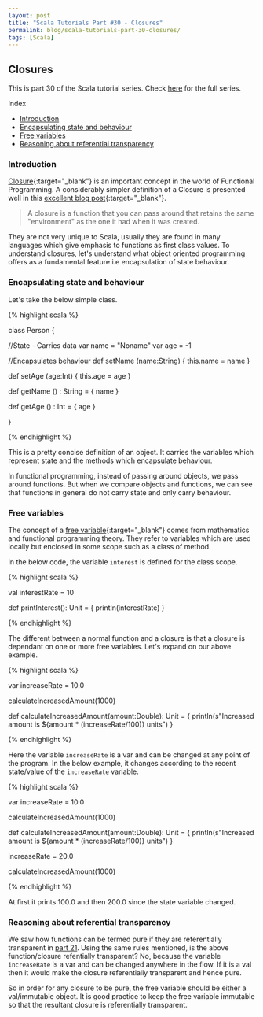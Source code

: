 ```yaml
---
layout: post
title: "Scala Tutorials Part #30 - Closures"
permalink: blog/scala-tutorials-part-30-closures/
tags: [Scala]
---
```


Closures
--------

This is part 30 of the Scala tutorial series. Check [here](/blog/scala-articles-index/) for the full series.

<i class="fa fa-list-ul fa-lg space-right"></i> Index

- [Introduction](#Intro)
- [Encapsulating state and behaviour](#StateBehaviour)
- [Free variables](#FreeVariables)
- [Reasoning about referential transparency](#ReferentialTransparency)

<h3><b><a name = "Intro" class="inter-header">Introduction</a></b></h3>

[Closure](https://en.wikipedia.org/wiki/Closure_(computer_programming)){:target="_blank"} is an important concept in the world of Functional Programming. A considerably simpler definition of a Closure is presented well in this [excellent blog post](http://www.jerf.org/iri/post/2542){:target="_blank"}.

> A closure is a function that you can pass around that retains the same "environment" as the one it had when it was created.

They are not very unique to Scala, usually they are found in many languages which give emphasis to functions as first class values. To understand closures, let's understand what object oriented programming offers as a fundamental feature i.e encapsulation of state behaviour.

<h3><b><a name = "StateBehaviour" class="inter-header">Encapsulating state and behaviour</a></b></h3>

Let's take the below simple class.

{% highlight scala %}

class Person {

  //State - Carries data
  var name = "Noname"
  var age = -1

  //Encapsulates behaviour
  def setName (name:String)  {
    this.name = name
  }

  def setAge (age:Int) {
    this.age = age
  }

  def getName () : String = {
    name
  }

  def getAge () : Int = {
    age
  }

}

{% endhighlight %}

This is a pretty concise definition of an object. It carries the variables which represent state and the methods which encapsulate behaviour.

In functional programming, instead of passing around objects, we pass around functions. But when we compare objects and functions, we can see that functions in general do not carry state and only carry behaviour.

<h3><b><a name = "FreeVariables" class="inter-header">Free variables</a></b></h3>

The concept of a [free variable](https://en.wikipedia.org/wiki/Free_variables_and_bound_variables){:target="_blank"} comes from mathematics and functional programming theory. They refer to variables which are used locally but enclosed in some scope such as a class of method.

In the below code, the variable `interest` is defined for the class scope.

{% highlight scala %}

 val interestRate = 10

 def printInterest(): Unit = {
   println(interestRate)
 }

{% endhighlight %}

The different between a normal function and a closure is that a closure is dependant on one or more free variables. Let's expand on our above example.

{% highlight scala %}

 var increaseRate = 10.0

 calculateIncreasedAmount(1000)

 def calculateIncreasedAmount(amount:Double): Unit = {
   println(s"Increased amount is ${amount * (increaseRate/100)} units")
 }

{% endhighlight %}

Here the variable `increaseRate` is a var and can be changed at any point of the program. In the below example, it changes according to the recent state/value of the `increaseRate` variable.

{% highlight scala %}

var increaseRate = 10.0

calculateIncreasedAmount(1000)

def calculateIncreasedAmount(amount:Double): Unit = {
  println(s"Increased amount is ${amount * (increaseRate/100)} units")
}

increaseRate = 20.0

calculateIncreasedAmount(1000)

{% endhighlight %}

At first it prints 100.0 and then 200.0 since the state variable changed.

<h3><b><a name = "ReferentialTransparency" class="inter-header">Reasoning about referential transparency</a></b></h3>

We saw how functions can be termed pure if they are referentially transparent in [part 21](/blog/scala-tutorials-part-21-referential-transparency/). Using the same rules mentioned, is the above function/closure refentially transparent? No, because the variable `increaseRate` is a var and can be changed anywhere in the flow. If it is a val then it would make the closure referentially transparent and hence pure.

So in order for any closure to be pure, the free variable should be either a val/immutable object. It is good practice to keep the free variable immutable so that the resultant closure is referentially transparent.

